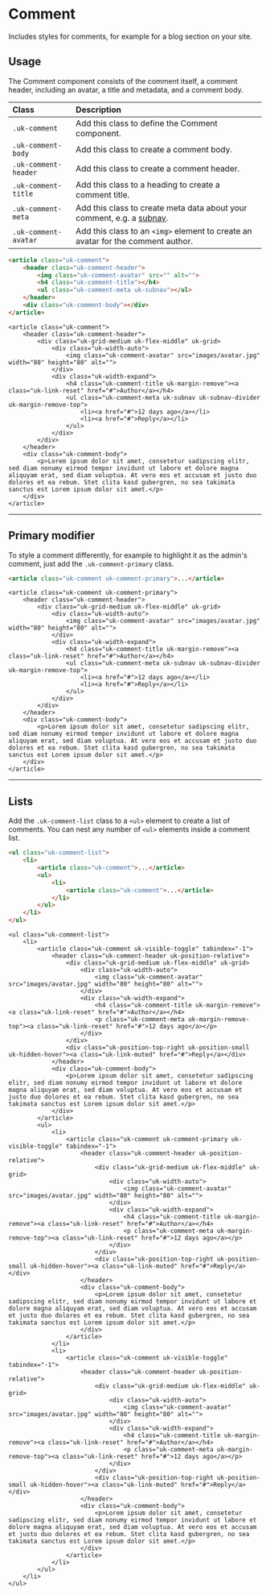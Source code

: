 # Comment

<p class="uk-text-lead">Includes styles for comments, for example for a blog section on your site.</p>

## Usage

The Comment component consists of the comment itself, a comment header, including an avatar, a title and metadata, and a comment body.

| Class                | Description                                                                        |
|:---------------------|:-----------------------------------------------------------------------------------|
| `.uk-comment`        | Add this class to define the Comment component.                                    |
| `.uk-comment-body`   | Add this class to create a comment body.                                           |
| `.uk-comment-header` | Add this class to create a comment header.                                         |
| `.uk-comment-title`  | Add this class to a heading to create a comment title.                             |
| `.uk-comment-meta`   | Add this class to create meta data about your comment, e.g. a [subnav](subnav.md). |
| `.uk-comment-avatar` | Add this class to an `<img>` element to create an avatar for the comment author.   |


```html
<article class="uk-comment">
    <header class="uk-comment-header">
        <img class="uk-comment-avatar" src="" alt="">
        <h4 class="uk-comment-title"></h4>
        <ul class="uk-comment-meta uk-subnav"></ul>
    </header>
    <div class="uk-comment-body"></div>
</article>
```

```example
<article class="uk-comment">
    <header class="uk-comment-header">
        <div class="uk-grid-medium uk-flex-middle" uk-grid>
            <div class="uk-width-auto">
                <img class="uk-comment-avatar" src="images/avatar.jpg" width="80" height="80" alt="">
            </div>
            <div class="uk-width-expand">
                <h4 class="uk-comment-title uk-margin-remove"><a class="uk-link-reset" href="#">Author</a></h4>
                <ul class="uk-comment-meta uk-subnav uk-subnav-divider uk-margin-remove-top">
                    <li><a href="#">12 days ago</a></li>
                    <li><a href="#">Reply</a></li>
                </ul>
            </div>
        </div>
    </header>
    <div class="uk-comment-body">
        <p>Lorem ipsum dolor sit amet, consetetur sadipscing elitr, sed diam nonumy eirmod tempor invidunt ut labore et dolore magna aliquyam erat, sed diam voluptua. At vero eos et accusam et justo duo dolores et ea rebum. Stet clita kasd gubergren, no sea takimata sanctus est Lorem ipsum dolor sit amet.</p>
    </div>
</article>
```

***

## Primary modifier

To style a comment differently, for example to highlight it as the admin's comment, just add the `.uk-comment-primary` class.

```html
<article class="uk-comment uk-comment-primary">...</article>
```

```example
<article class="uk-comment uk-comment-primary">
    <header class="uk-comment-header">
        <div class="uk-grid-medium uk-flex-middle" uk-grid>
            <div class="uk-width-auto">
                <img class="uk-comment-avatar" src="images/avatar.jpg" width="80" height="80" alt="">
            </div>
            <div class="uk-width-expand">
                <h4 class="uk-comment-title uk-margin-remove"><a class="uk-link-reset" href="#">Author</a></h4>
                <ul class="uk-comment-meta uk-subnav uk-subnav-divider uk-margin-remove-top">
                    <li><a href="#">12 days ago</a></li>
                    <li><a href="#">Reply</a></li>
                </ul>
            </div>
        </div>
    </header>
    <div class="uk-comment-body">
        <p>Lorem ipsum dolor sit amet, consetetur sadipscing elitr, sed diam nonumy eirmod tempor invidunt ut labore et dolore magna aliquyam erat, sed diam voluptua. At vero eos et accusam et justo duo dolores et ea rebum. Stet clita kasd gubergren, no sea takimata sanctus est Lorem ipsum dolor sit amet.</p>
    </div>
</article>
```

***

## Lists

Add the `.uk-comment-list` class to a `<ul>` element to create a list of comments. You can nest any number of `<ul>` elements inside a comment list.

```html
<ul class="uk-comment-list">
    <li>
        <article class="uk-comment">...</article>
        <ul>
            <li>
                <article class="uk-comment">...</article>
            </li>
        </ul>
    </li>
</ul>
```

```example
<ul class="uk-comment-list">
    <li>
        <article class="uk-comment uk-visible-toggle" tabindex="-1">
            <header class="uk-comment-header uk-position-relative">
                <div class="uk-grid-medium uk-flex-middle" uk-grid>
                    <div class="uk-width-auto">
                        <img class="uk-comment-avatar" src="images/avatar.jpg" width="80" height="80" alt="">
                    </div>
                    <div class="uk-width-expand">
                        <h4 class="uk-comment-title uk-margin-remove"><a class="uk-link-reset" href="#">Author</a></h4>
                        <p class="uk-comment-meta uk-margin-remove-top"><a class="uk-link-reset" href="#">12 days ago</a></p>
                    </div>
                </div>
                <div class="uk-position-top-right uk-position-small uk-hidden-hover"><a class="uk-link-muted" href="#">Reply</a></div>
            </header>
            <div class="uk-comment-body">
                <p>Lorem ipsum dolor sit amet, consetetur sadipscing elitr, sed diam nonumy eirmod tempor invidunt ut labore et dolore magna aliquyam erat, sed diam voluptua. At vero eos et accusam et justo duo dolores et ea rebum. Stet clita kasd gubergren, no sea takimata sanctus est Lorem ipsum dolor sit amet.</p>
            </div>
        </article>
        <ul>
            <li>
                <article class="uk-comment uk-comment-primary uk-visible-toggle" tabindex="-1">
                    <header class="uk-comment-header uk-position-relative">
                        <div class="uk-grid-medium uk-flex-middle" uk-grid>
                            <div class="uk-width-auto">
                                <img class="uk-comment-avatar" src="images/avatar.jpg" width="80" height="80" alt="">
                            </div>
                            <div class="uk-width-expand">
                                <h4 class="uk-comment-title uk-margin-remove"><a class="uk-link-reset" href="#">Author</a></h4>
                                <p class="uk-comment-meta uk-margin-remove-top"><a class="uk-link-reset" href="#">12 days ago</a></p>
                            </div>
                        </div>
                        <div class="uk-position-top-right uk-position-small uk-hidden-hover"><a class="uk-link-muted" href="#">Reply</a></div>
                    </header>
                    <div class="uk-comment-body">
                        <p>Lorem ipsum dolor sit amet, consetetur sadipscing elitr, sed diam nonumy eirmod tempor invidunt ut labore et dolore magna aliquyam erat, sed diam voluptua. At vero eos et accusam et justo duo dolores et ea rebum. Stet clita kasd gubergren, no sea takimata sanctus est Lorem ipsum dolor sit amet.</p>
                    </div>
                </article>
            </li>
            <li>
                <article class="uk-comment uk-visible-toggle" tabindex="-1">
                    <header class="uk-comment-header uk-position-relative">
                        <div class="uk-grid-medium uk-flex-middle" uk-grid>
                            <div class="uk-width-auto">
                                <img class="uk-comment-avatar" src="images/avatar.jpg" width="80" height="80" alt="">
                            </div>
                            <div class="uk-width-expand">
                                <h4 class="uk-comment-title uk-margin-remove"><a class="uk-link-reset" href="#">Author</a></h4>
                                <p class="uk-comment-meta uk-margin-remove-top"><a class="uk-link-reset" href="#">12 days ago</a></p>
                            </div>
                        </div>
                        <div class="uk-position-top-right uk-position-small uk-hidden-hover"><a class="uk-link-muted" href="#">Reply</a></div>
                    </header>
                    <div class="uk-comment-body">
                        <p>Lorem ipsum dolor sit amet, consetetur sadipscing elitr, sed diam nonumy eirmod tempor invidunt ut labore et dolore magna aliquyam erat, sed diam voluptua. At vero eos et accusam et justo duo dolores et ea rebum. Stet clita kasd gubergren, no sea takimata sanctus est Lorem ipsum dolor sit amet.</p>
                    </div>
                </article>
            </li>
        </ul>
    </li>
</ul>
```
